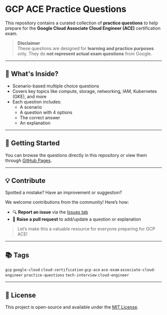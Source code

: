 # GCP ACE Practice Questions

This repository contains a curated collection of **practice questions** to help prepare for the **Google Cloud Associate Cloud Engineer (ACE)** certification exam.

> **Disclaimer**  
> These questions are designed for **learning and practice purposes** only. They do **not represent actual exam questions** from Google.

---

## 📘 What's Inside?

- Scenario-based multiple choice questions
- Covers key topics like compute, storage, networking, IAM, Kubernetes (GKE), and more
- Each question includes:
  - A scenario
  - A question with 4 options
  - The correct answer
  - An explanation

---

## 🚀 Getting Started

You can browse the questions directly in this repository or view them through [GitHub Pages](https://calvinrodrigues500.github.io/gcp-ace-practice-questions/).

---

## 💡 Contribute

Spotted a mistake? Have an improvement or suggestion?

We welcome contributions from the community! Here’s how:

- 🔍 **Report an issue** via the [Issues tab](https://github.com/yourusername/gcp-ace-practice-questions/issues)
- 📌 **Raise a pull request** to add/update a question or explanation

> Let’s make this a valuable resource for everyone preparing for GCP ACE!

---

## 📚 Tags

`gcp` `google-cloud` `cloud-certification` `gcp-ace` `ace-exam` `associate-cloud-engineer` `practice-questions` `tech-interview` `cloud-engineer`

---

## 📄 License

This project is open-source and available under the [MIT License](LICENSE).
